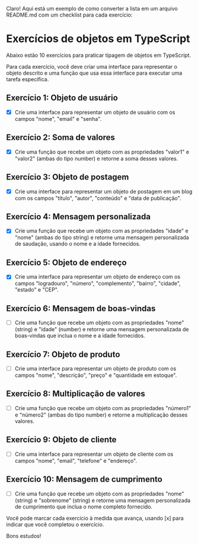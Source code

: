 Claro! Aqui está um exemplo de como converter a lista em um arquivo README.md com um checklist para cada exercício:

# Exercícios de objetos em TypeScript

Abaixo estão 10 exercícios para praticar tipagem de objetos em TypeScript.

Para cada exercício, você deve criar uma interface para representar o objeto descrito e uma função que usa essa interface para executar uma tarefa específica.

## Exercício 1: Objeto de usuário

- [x] Crie uma interface para representar um objeto de usuário com os campos "nome", "email" e "senha".

## Exercício 2: Soma de valores

- [x] Crie uma função que recebe um objeto com as propriedades "valor1" e "valor2" (ambas do tipo number) e retorne a soma desses valores.

## Exercício 3: Objeto de postagem

- [x] Crie uma interface para representar um objeto de postagem em um blog com os campos "título", "autor", "conteúdo" e "data de publicação".

## Exercício 4: Mensagem personalizada

- [x] Crie uma função que recebe um objeto com as propriedades "idade" e "nome" (ambas do tipo string) e retorne uma mensagem personalizada de saudação, usando o nome e a idade fornecidos.

## Exercício 5: Objeto de endereço

- [x] Crie uma interface para representar um objeto de endereço com os campos "logradouro", "número", "complemento", "bairro", "cidade", "estado" e "CEP".

## Exercício 6: Mensagem de boas-vindas

- [ ] Crie uma função que recebe um objeto com as propriedades "nome" (string) e "idade" (number) e retorne uma mensagem personalizada de boas-vindas que inclua o nome e a idade fornecidos.

## Exercício 7: Objeto de produto

- [ ] Crie uma interface para representar um objeto de produto com os campos "nome", "descrição", "preço" e "quantidade em estoque".

## Exercício 8: Multiplicação de valores

- [ ] Crie uma função que recebe um objeto com as propriedades "número1" e "número2" (ambas do tipo number) e retorne a multiplicação desses valores.

## Exercício 9: Objeto de cliente

- [ ] Crie uma interface para representar um objeto de cliente com os campos "nome", "email", "telefone" e "endereço".

## Exercício 10: Mensagem de cumprimento

- [ ] Crie uma função que recebe um objeto com as propriedades "nome" (string) e "sobrenome" (string) e retorne uma mensagem personalizada de cumprimento que inclua o nome completo fornecido. 

Você pode marcar cada exercício à medida que avança, usando [x] para indicar que você completou o exercício.

Bons estudos!
